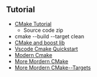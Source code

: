 ## Tutorial
* [CMake Tutorial](https://cmake.org/cmake/help/latest/guide/tutorial/index.html)
  - Source code zip
*  cmake --build <build-dir> --target clean 
* [CMake and boost lib](https://cliutils.gitlab.io/modern-cmake/chapters/packages/Boost.html)
* [Vscode Cmake Quickstart](https://code.visualstudio.com/docs/cpp/cmake-linux)
* [Modern Cmake](https://cliutils.gitlab.io/modern-cmake/)
* [More Mordern CMake](https://hsf-training.github.io/hsf-training-cmake-webpage/)
* [More Mordern CMake--Targets](https://hsf-training.github.io/hsf-training-cmake-webpage/04-targets/index.html)
